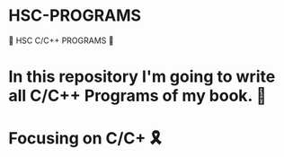 # HSC-PROGRAMS
🔖 HSC C/C++ PROGRAMS 🔖

# In this repository I'm going to write all C/C++ Programs of my book. 📂

# Focusing on C/C+ 🎗️
